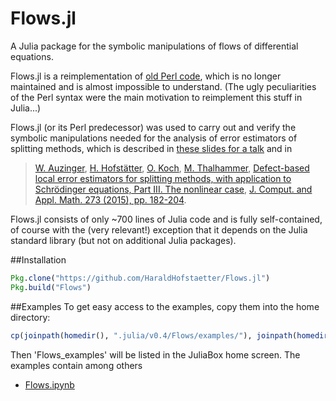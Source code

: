 # Flows.jl
A Julia package for the symbolic manipulations of flows of differential equations.

Flows.jl is a reimplementation of [old Perl code](https://github.com/HaraldHofstaetter/Flows.jl/tree/master/perl), 
which is no longer maintained and is almost impossible to understand.
(The ugly peculiarities of the Perl  syntax were the main motivation to reimplement this stuff in Julia...)

Flows.jl (or its Perl predecessor) was used to carry out and verify the symbolic manipulations 
needed for the analysis of error estimators of splitting methods, which is described in  [these slides for a talk](http://www.harald-hofstaetter.at/Math/Flows_of_Differential_Equations.pdf) and in

> [W. Auzinger](http://www.asc.tuwien.ac.at/~winfried),
> [H. Hofstätter](http://www.harald-hofstaetter.at),
> [O. Koch](http://othmar-koch.org), 
> [M. Thalhammer](http://techmath.uibk.ac.at/mecht/),
> [Defect-based local error estimators for splitting methods, with application to Schr&ouml;dinger equations, Part III. The nonlinear case](http://www.asc.tuwien.ac.at/preprint/2013/asc19x2013.pdf),
> [J. Comput. and Appl. Math. 273 (2015), pp. 182-204](http://dx.doi.org/10.1016/j.cam.2014.06.012).

Flows.jl consists of only ~700 lines of Julia code and is fully self-contained, 
of course with the (very relevant!) exception that it depends on the Julia standard library
(but not on  additional Julia packages).

##Installation
```julia
Pkg.clone("https://github.com/HaraldHofstaetter/Flows.jl")
Pkg.build("Flows")
```
##Examples
To get easy access to the examples, copy them into the home directory:
```julia
cp(joinpath(homedir(), ".julia/v0.4/Flows/examples/"), joinpath(homedir(), "Flows_examples"))
```
Then 'Flows_examples' will be listed in the JuliaBox home screen. The examples contain among others
+ [Flows.ipynb](https://github.com/HaraldHofstaetter/Flows.jl/blob/master/examples/Flows.ipynb)
  
